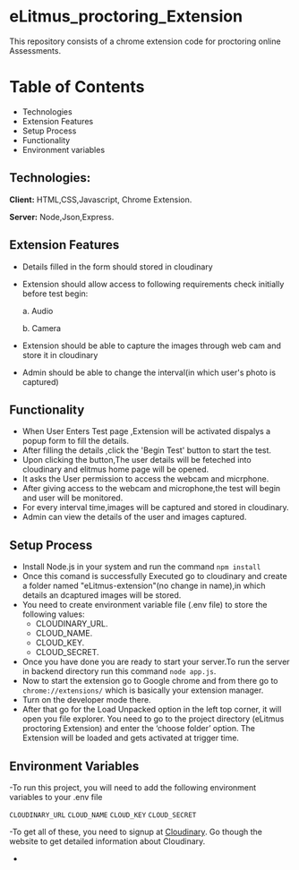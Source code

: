# eLitmus_proctoring_Extension
This repository consists of a chrome extension code for proctoring online Assessments.
# Table of Contents
* Technologies
* Extension Features
* Setup Process
* Functionality
* Environment variables
## Technologies:
**Client:** HTML,CSS,Javascript, Chrome Extension.

**Server:** Node,Json,Express.
## Extension Features
- Details filled in the form should stored in cloudinary
- Extension should allow access to following requirements check initially before test begin:

  a. Audio  
  
  b. Camera
- Extension should be able to capture the images through web cam and store it in cloudinary
- Admin should be able to change the interval(in which user's photo  is captured)
  
## Functionality
 - When User Enters Test page ,Extension will be activated dispalys a popup form to fill the details.
 - After filling the details ,click the 'Begin Test' button to start the test.
 - Upon clicking the button,The user details will be feteched into cloudinary and elitmus home page will be opened.
 - It asks the User permission to access the webcam and micrphone.
 - After giving access to the webcam and microphone,the test will begin and user will be monitored.
 - For every interval time,images will be captured and stored in cloudinary.
 - Admin can view the details of the user and images captured.
 ## Setup Process
- Install Node.js in your system and run the command
`npm install`
- Once this comand is successfully Executed go to cloudinary  and create a folder named "eLitmus-extension"(no change in name),in which details an dcaptured images will be stored.
- You need to create environment variable file (.env file) to store the following values:
  - CLOUDINARY_URL.
  - CLOUD_NAME.
  - CLOUD_KEY.
  - CLOUD_SECRET.
- Once you have done you are ready to start your server.To run the server in backend directory run this command
`node app.js`.
- Now to start the extension go to Google chrome and from there go to `chrome://extensions/` which is basically your extension manager.
- Turn on the developer mode there.
- After that go for the Load Unpacked option in the left top corner, it will open you file explorer. You need to go to the project directory (eLitmus proctoring Extension) and enter the ‘choose folder’ option.
The Extension will be loaded and gets activated at trigger time.
## Environment Variables
-To run this project, you will need to add the following environment variables to your .env file

`CLOUDINARY_URL`
`CLOUD_NAME` 
`CLOUD_KEY`
`CLOUD_SECRET` 

-To get all of these, you need to signup at [Cloudinary](https://cloudinary.com/). Go though the website to get detailed information about Cloudinary.
  
  -
 
